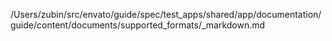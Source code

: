 /Users/zubin/src/envato/guide/spec/test_apps/shared/app/documentation/guide/content/documents/supported_formats/_markdown.md